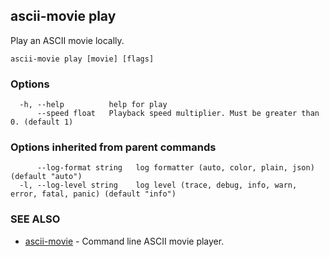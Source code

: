 ## ascii-movie play

Play an ASCII movie locally.

```
ascii-movie play [movie] [flags]
```

### Options

```
  -h, --help          help for play
      --speed float   Playback speed multiplier. Must be greater than 0. (default 1)
```

### Options inherited from parent commands

```
      --log-format string   log formatter (auto, color, plain, json) (default "auto")
  -l, --log-level string    log level (trace, debug, info, warn, error, fatal, panic) (default "info")
```

### SEE ALSO

* [ascii-movie](ascii-movie.md)	 - Command line ASCII movie player.

